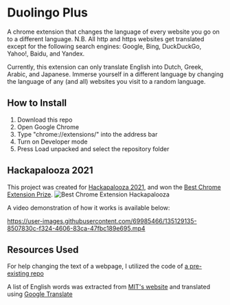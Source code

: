 # Duolingo Plus
A chrome extension that changes the language of every website you go on to a different language.
N.B. All http and https websites get translated except for the following search engines: Google, Bing, DuckDuckGo, Yahoo!, Baidu, and Yandex.

Currently, this extension can only translate English into Dutch, Greek, Arabic, and Japanese.
Immerse yourself in a different language by changing the language of any (and all) websites you visit to a random language.

## How to Install
1. Download this repo
2. Open Google Chrome
3. Type "chrome://extensions/" into the address bar
4. Turn on Developer mode
5. Press Load unpacked and select the repository folder

## Hackapalooza 2021
This project was created for [Hackapalooza 2021](https://hackapalooza.dev), and won the [Best Chrome Extension Prize](https://github.com/GoldinGuy/HackapaloozaSite#-best-chrome-extension-duolingo-plus). 
![Best Chrome Extension Hackapalooza](https://user-images.githubusercontent.com/69985466/135734862-f06a0909-c1f0-479f-b501-18788e78cd2d.png)

A video demonstration of how it works is available below:

https://user-images.githubusercontent.com/69985466/135129135-8507830c-f324-4606-83ca-47fbc189e695.mp4

## Resources Used
For help changing the text of a webpage, I utilized the code of [a pre-existing repo](https://github.com/XilkyTofu/bilibili_translate_chrome_extension)

A list of English words was extracted from [MIT's website](https://www.mit.edu/~ecprice/wordlist.10000) and translated using [Google Translate](https://translate.google.ca/?sl=auto&tl=en&op=translate)

